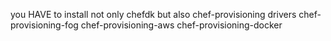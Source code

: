 you HAVE to install not only chefdk
but also chef-provisioning drivers
chef-provisioning-fog
chef-provisioning-aws
chef-provisioning-docker
